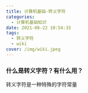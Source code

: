 ```yaml
---
title: 计算机基础-转义字符
categories:
  - 计算机基础知识
date: 2021-06-22 10:54:33
tags: 
  - 转义字符
  - wiki
cover: /img/wiki.jpeg
---
```

### 什么是转义字符？有什么用？
转义字符是一种特殊的字符常量